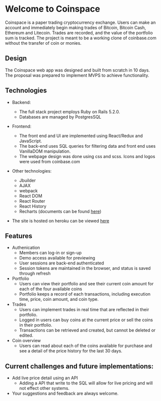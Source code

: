 # Welcome to Coinspace

Coinspace is a paper trading cryptocurrency exchange. Users can make an account and immediately begin making trades of Bitcoin, Bitcoin Cash, Ethereum and Litecoin. Trades are recorded, and the value of the portfolio sum is tracked. The project is meant to be a working clone of coinbase.com without the transfer of coin or monies.

## Design
The Coinspace web app was designed and built from scratch in 10 days. The proposal was prepared to implement MVPS to achieve functionality.

## Technologies
* Backend:
  * The full stack project employs Ruby on Rails 5.2.0.
  * Databases are managed by PostgresSQL

* Frontend:
  * The front end and UI are implemented using React/Redux and JavaScript.
  * The back-end uses SQL queries for filtering data and front end uses VanillaDOM manipulation.
  * The webpage design was done using css and scss. Icons and logos were used from coinbase.com

* Other technologies:
  * Jbuilder
  * AJAX
  * webpack
  * React DOM
  * React Router
  * React History
  * Recharts (documents can be found [here](http://recharts.org/))

* The site is hosted on heroku can be viewed [here](https://aa-coinspace.herokuapp.com/)

## Features

* Authenication
  * Members can log-in or sign-up
  * Demo access available for previewing
  * User sessions are back-end authenticated
  * Session tokens are maintained in the browser, and status is saved through refresh
* Portfolio
  * Users can view their portfolio and see their current coin amount for each of the four available coins
  * Portfolio keeps a record of each transactions, including execution time, price, coin amount, and coin type.
* Trades
  * Users can implement trades in real time that are reflected in their portfolio.
  * Logged in users can buy coins at the current price or sell the coins in their portfolio.
  * Transactions can be retrieved and created, but cannot be deleted or edited.
* Coin overview  
  * Users can read about each of the coins available for purchase and see a detail of the price history for the last 30 days.

## Current challenges and future implementations:
  * Add live price detail using an API
    * Adding a API that write to the SQL will allow for live pricing and will not effect other systems.
  * Your suggestions and feedback are always welcome.
